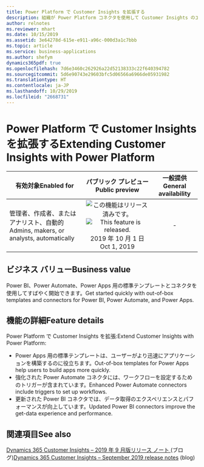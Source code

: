 ```yaml
---
title: Power Platform で Customer Insights を拡張する
description: 組織が Power Platform コネクタを使用して Customer Insights のエクスペリエンスを調整および拡張できるようにします。 
author: relnotes
ms.reviewer: mhart
ms.date: 10/15/2019
ms.assetid: 3e64278d-615e-e911-a96c-000d3a1c7bbb
ms.topic: article
ms.service: business-applications
ms.author: shefym
dynamics365pdf: true
ms.openlocfilehash: 7d6e3460c262926a22d52138333c22f640394782
ms.sourcegitcommit: 5d6e90743e29603bfc5d06566a6966de05931982
ms.translationtype: HT
ms.contentlocale: ja-JP
ms.lasthandoff: 10/29/2019
ms.locfileid: "2668731"
---
```

# <a name="extending-customer-insights-with-power-platform"></a><span data-ttu-id="80208-103">Power Platform で Customer Insights を拡張する</span><span class="sxs-lookup"><span data-stu-id="80208-103">Extending Customer Insights with Power Platform</span></span>


| <span data-ttu-id="80208-104">有効対象</span><span class="sxs-lookup"><span data-stu-id="80208-104">Enabled for</span></span>    |  <span data-ttu-id="80208-105">パブリック プレビュー</span><span class="sxs-lookup"><span data-stu-id="80208-105">Public preview</span></span> | <span data-ttu-id="80208-106">一般提供</span><span class="sxs-lookup"><span data-stu-id="80208-106">General availability</span></span> | 
| ---------- | :----------: |:----------: |
|<span data-ttu-id="80208-107">管理者、作成者、またはアナリスト、自動的</span><span class="sxs-lookup"><span data-stu-id="80208-107">Admins, makers, or analysts, automatically</span></span>|<span data-ttu-id="80208-108">![この機能はリリース済みです。](/dynamics365-release-plan/media/green-checkmark.png "この機能はリリース済みです。")</span><span class="sxs-lookup"><span data-stu-id="80208-108">![This feature is released.](/dynamics365-release-plan/media/green-checkmark.png "This feature is released.")</span></span> <span data-ttu-id="80208-109">2019 年 10 月 1 日</span><span class="sxs-lookup"><span data-stu-id="80208-109">Oct 1, 2019</span></span>| -|


## <a name="business-value"></a><span data-ttu-id="80208-110">ビジネス バリュー</span><span class="sxs-lookup"><span data-stu-id="80208-110">Business value</span></span>
<!-- bv start -->
<span data-ttu-id="80208-111">Power BI、Power Automate、Power Apps 用の標準テンプレートとコネクタを使用してすばやく開始できます。</span><span class="sxs-lookup"><span data-stu-id="80208-111">Get started quickly with out-of-box templates and connectors for Power BI, Power Automate, and Power Apps.</span></span>

<!-- bv end -->



## <a name="feature-details"></a><span data-ttu-id="80208-112">機能の詳細</span><span class="sxs-lookup"><span data-stu-id="80208-112">Feature details</span></span>
<!--feature detail start -->
<span data-ttu-id="80208-113">Power Platform で Customer Insights を拡張:</span><span class="sxs-lookup"><span data-stu-id="80208-113">Extend Customer Insights with Power Platform:</span></span>

- <span data-ttu-id="80208-114">Power Apps 用の標準テンプレートは、ユーザーがより迅速にアプリケーションを構築するのに役立ちます。</span><span class="sxs-lookup"><span data-stu-id="80208-114">Out-of-box templates for Power Apps help users to build apps more quickly.</span></span>
- <span data-ttu-id="80208-115">強化された Power Automate コネクタには、ワークフローを設定するためのトリガーが含まれています。</span><span class="sxs-lookup"><span data-stu-id="80208-115">Enhanced Power Automate connectors include triggers to set up workflows.</span></span>
- <span data-ttu-id="80208-116">更新された Power BI コネクタでは、データ取得のエクスペリエンスとパフォーマンスが向上しています。</span><span class="sxs-lookup"><span data-stu-id="80208-116">Updated Power BI connectors improve the get-data experience and performance.</span></span>
<!--feature detail end -->










## <a name="see-also"></a><span data-ttu-id="80208-117">関連項目</span><span class="sxs-lookup"><span data-stu-id="80208-117">See also</span></span>

<span data-ttu-id="80208-118">[Dynamics 365 Customer Insights – 2019 年 9 月版リリース ノート ](https://cloudblogs.microsoft.com/dynamics365/it/2019/09/04/dynamics-365-customer-insights-september-2019-release-notes/) (ブログ)</span><span class="sxs-lookup"><span data-stu-id="80208-118">[Dynamics 365 Customer Insights – September 2019 release notes](https://cloudblogs.microsoft.com/dynamics365/it/2019/09/04/dynamics-365-customer-insights-september-2019-release-notes/) (blog)</span></span>
